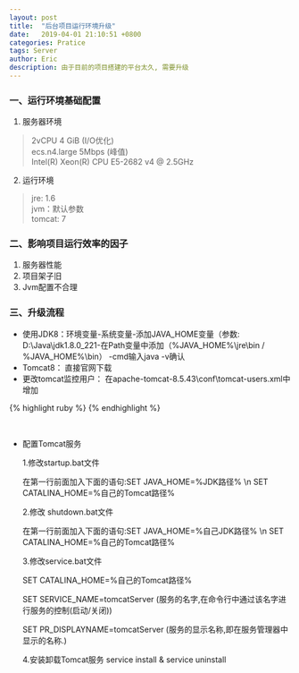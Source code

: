 ```yaml
---
layout: post
title:  "后台项目运行环境升级"
date:   2019-04-01 21:10:51 +0800
categories: Pratice
tags: Server
author: Eric
description: 由于目前的项目搭建的平台太久, 需要升级
---
```


### 一、运行环境基础配置
1. 服务器环境
>2vCPU 4 GiB (I/O优化)   
>ecs.n4.large   5Mbps (峰值)    
>Intel(R) Xeon(R) CPU E5-2682 v4 @ 2.5GHz     
      
2. 运行环境
>jre: 1.6    
>jvm：默认参数    
>tomcat: 7    


### 二、影响项目运行效率的因子    
1. 服务器性能
2. 项目架子旧
3. Jvm配置不合理

### 三、升级流程   
- 使用JDK8：环境变量-系统变量-添加JAVA_HOME变量（参数: D:\Java\jdk1.8.0_221-在Path变量中添加（%JAVA_HOME%\jre\bin / %JAVA_HOME%\bin） -cmd输入java -v确认
- Tomcat8： 直接官网下载
- 更改tomcat监控用户： 在apache-tomcat-8.5.43\conf\tomcat-users.xml中增加    

{% highlight ruby %} 
    <tomcat-users> </tomcat-users>
    <role rolename="manager-gui"/>
    <user username="admin" password="admin" roles="manager-gui"/>
{% endhighlight %}   

<br/>

- 配置Tomcat服务   

    1.修改startup.bat文件    
 
    在第一行前面加入下面的语句:SET JAVA_HOME=%JDK路径% \n SET CATALINA_HOME=%自己的Tomcat路径%    

    2.修改 shutdown.bat文件   

    在第一行前面加入下面的语句:SET JAVA_HOME=%自己JDK路径% \n SET CATALINA_HOME=%自己的Tomcat路径%   

    3.修改service.bat文件   

    SET CATALINA_HOME=%自己的Tomcat路径%   

    SET SERVICE_NAME=tomcatServer (服务的名字,在命令行中通过该名字进行服务的控制(启动/关闭))    

    SET PR_DISPLAYNAME=tomcatServer (服务的显示名称,即在服务管理器中显示的名称.)   


    4.安装卸载Tomcat服务
    service install & service uninstall